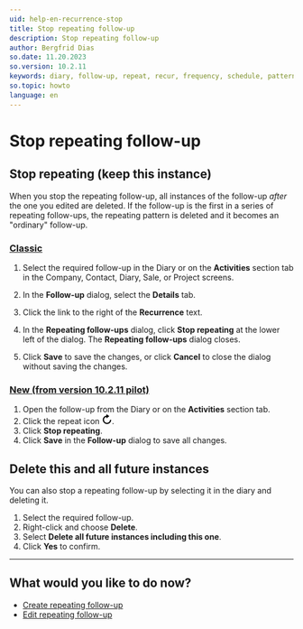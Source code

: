 ```yaml
---
uid: help-en-recurrence-stop
title: Stop repeating follow-up
description: Stop repeating follow-up
author: Bergfrid Dias
so.date: 11.20.2023
so.version: 10.2.11
keywords: diary, follow-up, repeat, recur, frequency, schedule, pattern
so.topic: howto
language: en
---
```


# Stop repeating follow-up

## Stop repeating (keep this instance)

When you stop the repeating follow-up, all instances of the follow-up *after* the one you edited are deleted. If the follow-up is the first in a series of repeating follow-ups, the repeating pattern is deleted and it becomes an "ordinary" follow-up.

<!-- markdownlint-disable MD051 -->
### [Classic](#tab/fields-old)

1. Select the required follow-up in the Diary or on the **Activities** section tab in the Company, Contact, Diary, Sale, or Project screens.

2. In the **Follow-up** dialog, select the **Details** tab.

3. Click the link to the right of the **Recurrence** text.

4. In the **Repeating follow-ups** dialog, click **Stop repeating** at the lower left of the dialog. The **Repeating follow-ups** dialog closes.

5. Click **Save** to save the changes, or click **Cancel** to close the dialog without saving the changes.

### [New (from version 10.2.11 pilot)](#tab/fields-new)

1. Open the follow-up from the Diary or on the **Activities** section tab.
1. Click the repeat icon ![icon][img1].
1. Click **Stop repeating**.
1. Click **Save** in the **Follow-up** dialog to save all changes.

## Delete this and all future instances

You can also stop a repeating follow-up by selecting it in the diary and deleting it.

1. Select the required follow-up.
2. Right-click and choose **Delete**.
3. Select **Delete all future instances including this one**.
4. Click **Yes** to confirm.

***
<!-- markdownlint-restore -->

## What would you like to do now?

* [Create repeating follow-up][1]
* [Edit repeating follow-up][2]

<!-- Referenced links -->
[1]: create.md
[2]: ../edit-follow-up.md#repeat

<!-- Referenced images -->
[img1]: ../../../../../common/icons/refresh-icon.png
